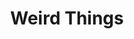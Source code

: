---
title:         "Weird Things"
description:   "Weird Things is a podcast dedicated to people who love both science and are fascinated by the impossible and fantastic. It’s for people who believe a mystery is interesting no matter the outcome. Our goal is to bring our readers interesting content on a daily basis; consisting of original features and links worth looking at."
url-thumbnail: "http://weirdthings.com/wp-content/uploads/2011/02/skitched-20110225-175343.jpg"
url-rss:       "http://feeds.feedburner.com/WeirdThingsPodcast"
url-web:       "http://weirdthings.com/"
url-itunes:    "https://itunes.apple.com/us/podcast/weird-things-podcasts/id336704577?mt=2&uo=4"
tags:         [culture,fringe,news]
---